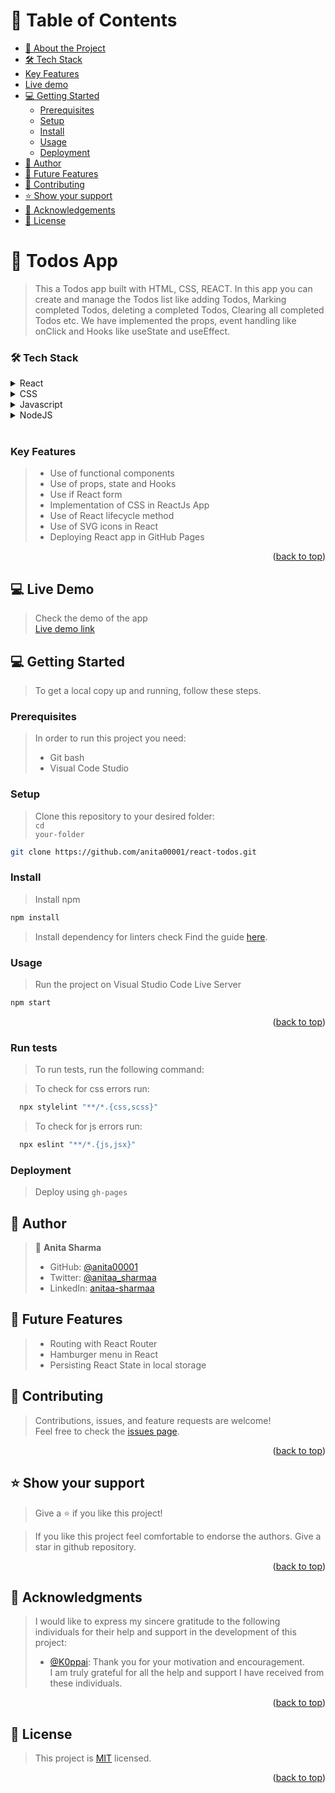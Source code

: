 <a name="readme-top"></a>

<!-- TABLE OF CONTENTS -->

# 📗 Table of Contents

- [📖 About the Project](#about-project)
- [🛠 Tech Stack](#tech-stack)
- [Key Features](#key-features)
- [Live demo](#live-demo)
- [💻 Getting Started](#getting-started)
    - [Prerequisites](#prerequisites)
    - [Setup](#setup)
    - [Install](#install)
    - [Usage](#usage)
    - [Deployment](#triangular_flag_on_post-deployment)
- [👥 Author](#authors)
- [🔭 Future Features](#future-features)
- [🤝 Contributing](#contributing)
- [⭐️ Show your support](#support)
- [🙏 Acknowledgements](#acknowledgements)
- [📝 License](#license)

<!-- PROJECT DESCRIPTION -->

# 📖 Todos App <a name="about-project"></a>

> This a Todos app built with HTML, CSS, REACT. In this app you can create and manage the Todos list like adding Todos, Marking completed Todos, deleting a completed Todos, Clearing all completed Todos etc. We have implemented the props, event handling like onClick and Hooks like useState and useEffect.

### 🛠 Tech Stack <a name="tech-stack"></a>

<details>
  <summary>React</summary>
  <ul>
    <li><a href="https://html.com/css/#What_is_CSS">reactjs.org</a></li>
  </ul>
</details>

<details>
  <summary>CSS</summary>
  <ul>
    <li><a href="https://html.com/css/#What_is_CSS">style.css</a></li>
  </ul>
</details>

<details>
  <summary>Javascript</summary>
  <ul>
    <li><a href="https://www.javascripttutorial.net/javascript-dom/document-object-model-in-javascript/">script.js</a></li>
  </ul>
</details>

<details>
  <summary>NodeJS</summary>
  <ul>
    <li><a href="https://nodejs.org/en">Node.js</a></li>
  </ul>
</details>
<br>

<!-- Features -->

### Key Features <a name="key-features"></a>

>- Use of functional components
>- Use of props, state and Hooks
>- Use if React form
>- Implementation of CSS in ReactJs App
>- Use of React lifecycle method
>- Use of SVG icons in React
>- Deploying React app in GitHub Pages
<p align="right">(<a href="#readme-top">back to top</a>)</p>

<!-- LIVE DEMO -->
## 💻 Live Demo <a name="live-demo"></a>

> Check the demo of the app <br>
> [Live demo link](https://github.com/anita00001/react-todos)

<!-- GETTING STARTED -->

## 💻 Getting Started <a name="getting-started"></a>

> To get a local copy up and running, follow these steps.

### Prerequisites

> In order to run this project you need:
> - Git bash
> - Visual Code Studio

### Setup
> Clone this repository to your desired folder:<br>
> <code>cd your-folder</code>
```sh
git clone https://github.com/anita00001/react-todos.git
```

### Install

> Install npm <br>
```sh
npm install
```

> Install dependency for linters check
Find the guide [here](https://github.com/microverseinc/linters-config/tree/master/react-redux).

### Usage
> Run the project on Visual Studio Code Live Server
```sh 
npm start 
```

<p align="right">(<a href="#readme-top">back to top</a>)</p>

### Run tests

> To run tests, run the following command:

> To check for css errors run:
```sh
  npx stylelint "**/*.{css,scss}"
```
> To check for js errors run:
```sh
  npx eslint "**/*.{js,jsx}"
```
### Deployment
> Deploy using
<code>gh-pages</code>

<!-- AUTHORS -->

## 👥 Author <a name="author"></a>

> 👤 **Anita Sharma**
> - GitHub: [@anita00001](https://github.com/anita00001)
> - Twitter: [@anitaa_sharmaa](https://twitter.com/anitaa_sharmaa)
> - LinkedIn: [anitaa-sharmaa](https://www.linkedin.com/in/anitaa-sharmaa/)

<!-- FUTURE FEATURES -->

## 🔭 Future Features <a name="future-features"></a>

> - Routing with React Router
> - Hamburger menu in React
> - Persisting React State in local storage

<!-- CONTRIBUTING -->

## 🤝 Contributing <a name="contributing"></a>

> Contributions, issues, and feature requests are welcome!<br>
> Feel free to check the [issues page](https://github.com/anita00001/react-todos/issues).

<p align="right">(<a href="#readme-top">back to top</a>)</p>

<!-- SUPPORT -->

## ⭐️ Show your support <a name="support"></a>

> Give a ⭐️ if you like this project!

> If you like this project feel comfortable to endorse the authors. Give a star in github repository.

<p align="right">(<a href="#readme-top">back to top</a>)</p>

<!-- ACKNOWLEDGEMENTS -->

## 🙏 Acknowledgments <a name="acknowledgements"></a>
> I would like to express my sincere gratitude to the following individuals for their help and support in the development of this project:
>- [@K0ppai](https://github.com/K0ppai): Thank you for your motivation and encouragement.
><br> I am truly grateful for all the help and support I have received from these individuals.

<p align="right">(<a href="#readme-top">back to top</a>)</p>


<!-- LICENSE -->

## 📝 License <a name="license"></a>

> This project is [MIT](/MIT.md) licensed.

<p align="right">(<a href="#readme-top">back to top</a>)</p>
